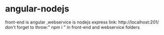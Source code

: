 # angular-nodejs

front-end is angular ,webservice is nodejs express
link: http://localhost:201/
don't forget to throw:" npm i " in front-end and webservice folders
